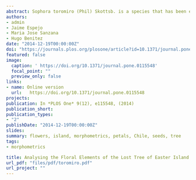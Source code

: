 ```yaml
---
abstract: Sophora toromiro (Phil) Skottsb. is a species that has been extinct in its natural habitat Easter Island (Rapa Nui) for over 50 years. However, seed collections carried out before its extinction have allowed its persistence ex-situ in different botanical gardens and private collections around the world. The progenies of these diverse collections have been classified in different lines, most of them exhibiting high similarity as corroborated by molecular markers. In spite of this resemblance observed between the different lines, one of them (Titze) has dissimilar floral elements, thus generating doubts regarding its species classification. The floral elements (wing, standard and keel) belonging to three different S. toromiro lines and two related species were analyzed using geometric morphometrics. This method was applied in order to quantify the floral shape variation of the standard, wing, and keel between the different lines and control species. Geometric morphometrics analyses were able to distinguish the floral elements at both intra (lines) and inter-specific levels. The present results are on line with the cumulative evidence that supports the Titze line as not being a proper member of the S. toromiro species, but probably a hybridization product or even another species of the Edwardsia section. The reintroduction programs of S. toromiro should consider this information when assessing the authenticity and origin of the lines that will be used to repopulate the island.
authors:
- admin
- Jaime Espejo
- Maria Jose Sanzana
- Hugo Benitez
date: "2014-12-19T00:00:00Z"
doi: "https://journals.plos.org/plosone/article?id=10.1371/journal.pone.0115548"
featured: false
image:
  caption: ' https://doi.org/10.1371/journal.pone.0115548'
  focal_point: ""
  preview_only: false
links:
- name: Online version
  url:   https://doi.org/10.1371/journal.pone.0115548
projects:
publication: In *PLOS One* 9(12), e115548, (2014)
publication_short: 
publication_types:
- "2"
publishDate: "2014-12-19T00:00:00Z"
slides: 
summary: flowers, island, morphometrics, petals, Chile, seeds, tree
tags:
- morphometrics

title: Analysing the Floral Elements of the Lost Tree of Easter Island A Morphometric Comparison between the Remaining Ex-Situ Lines of the Endemic Extinct Species Sophora toromiro
url_pdf: "files/pdf/toromiro.pdf"
url_project: ""
---
```


